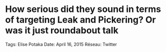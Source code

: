 # How serious did they sound in terms of targeting Leak and Pickering? Or was it just roundabout talk

Tags: Elise Potaka
Date: April 16, 2015
Réseau: Twitter